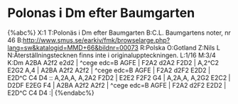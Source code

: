 # Polonas i Dm efter Baumgarten

{%abc%}
X:1
T:Polonäs i Dm efter Baumgarten
B:C.L. Baumgartens noter, nr 46
B:http://www.smus.se/earkiv/fmk/browselarge.php?lang=sw&katalogid=MMD+66&bildnr=00073
R:Polska
O:Gotland
Z:Nils L
N:Återställningstecknen finns inte i originaluppteckningen.
L:1/16
M:3/4
K:Dm
A2BA A2f2 e2d2 | ^cege edc=B AGFE | F2A2 d2A2 F2D2 | A,2^C2 E2G2 A,4 | 
A2BA A2f2 A2f2 | ^cege edc=B AGFE | F2A2 d2F2 E2D2 | E2D^C C4 D4 ::
A,2A,A, A,2A2 F2D2 | E2E2 F2F2 G4 | A,2A,A, A,2G2 E2C2 | D2DF E2EG F4 | 
A2BA A2f2 A2f2 | ^cege edc=B AGFE | F2A2 d2F2 E2D2 | E2D^C C4 D4 :| 
{%endabc%}
